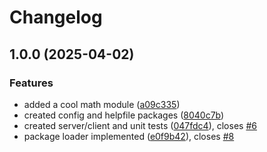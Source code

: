 # Changelog

## 1.0.0 (2025-04-02)


### Features

* added a cool math module ([a09c335](https://www.github.com/jackindisguise/hail-caesar/commit/a09c335e71d2ad27c266a79d50a9f3944b2217da))
* created config and helpfile packages ([8040c7b](https://www.github.com/jackindisguise/hail-caesar/commit/8040c7bb1d187679d2f9b7b1f281216550eb2449))
* created server/client and unit tests ([047fdc4](https://www.github.com/jackindisguise/hail-caesar/commit/047fdc431cced69c87ebd665aaaac37df6ed9b4a)), closes [#6](https://www.github.com/jackindisguise/hail-caesar/issues/6)
* package loader implemented ([e0f9b42](https://www.github.com/jackindisguise/hail-caesar/commit/e0f9b422e4d4753f05d462a678096083b58f68d8)), closes [#8](https://www.github.com/jackindisguise/hail-caesar/issues/8)
